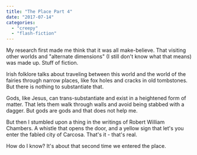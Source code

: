 ```yaml
---
title: "The Place Part 4"
date: "2017-07-14"
categories: 
  - "creepy"
  - "flash-fiction"
---
```


My research first made me think that it was all make-believe. That visiting other worlds and "alternate dimensions" (I still don't know what that means) was made up. Stuff of fiction.

Irish folklore talks about traveling between this world and the world of the fairies through narrow places, like fox holes and cracks in old tombstones. But there is nothing to substantiate that.

Gods, like Jesus, can trans-substantiate and exist in a heightened form of matter. That lets them walk through walls and avoid being stabbed with a dagger. But gods are gods and that does not help me.

But then I stumbled upon a thing in the writings of Robert William Chambers. A whistle that opens the door, and a yellow sign that let's you enter the fabled city of Carcosa. That's it - that's real.

How do I know? It's about that second time we entered the place.
